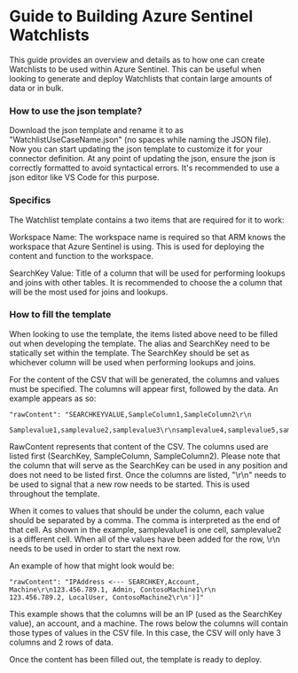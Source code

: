 # Guide to Building Azure Sentinel Watchlists

This guide provides an overview and details as to how one can create Watchlists to be used within Azure Sentinel. This can be useful when looking to generate and deploy Watchlists that contain large amounts of data or in bulk.

### How to use the json template?

Download the json template and rename it to as "WatchlistUseCaseName.json" (no spaces while naming the JSON file). Now you can start updating the json template to customize it for your connector definition. At any point of updating the json, ensure the json is correctly formatted to avoid syntactical errors. It's recommended to use a json editor like VS Code for this purpose.

### Specifics

The Watchlist template contains a two items that are required for it to work:

Workspace Name: The workspace name is required so that ARM knows the workspace that Azure Sentinel is using. This is used for deploying the content and function to the workspace.

SearchKey Value: Title of a column that will be used for performing lookups and joins with other tables. It is recommended to choose the a column that will be the most used for joins and lookups.

### How to fill the template

When looking to use the template, the items listed above need to be filled out when developing the template. The alias and SearchKey need to be statically set within the template. The SearchKey should be set as whichever column will be used when performing lookups and joins.

For the content of the CSV that will be generated, the columns and values must be specified. The columns will appear first, followed by the data. An example appears as so:

    "rawContent": "SEARCHKEYVALUE,SampleColumn1,SampleColumn2\r\n
        Samplevalue1,samplevalue2,samplevalue3\r\nsamplevalue4,samplevalue5,samplevalue6\r\n')]

RawContent represents that content of the CSV. The columns used are listed first (SearchKey, SampleColumn, SampleColumn2). Please note that the column that will serve as the SearchKey can be used in any position and does not need to be listed first. Once the columns are listed, "\r\n" needs to be used to signal that a new row needs to be started. This is used throughout the template.

When it comes to values that should be under the column, each value should be separated by a comma. The comma is interpreted as the end of that cell. As shown in the example, samplevalue1 is one cell, samplevalue2 is a different cell. When all of the values have been added for the row, \r\n needs to be used in order to start the next row.

An example of how that might look would be:

    "rawContent": "IPAddress <--- SEARCHKEY,Account, Machine\r\n123.456.789.1, Admin, ContosoMachine1\r\n
    123.456.789.2, LocalUser, ContosoMachine2\r\n')]"

This example shows that the columns will be an IP (used as the SearchKey value), an account, and a machine. The rows below the columns will contain those types of values in the CSV file. In this case, the CSV will only have 3 columns and 2 rows of data.

Once the content has been filled out, the template is ready to deploy.
